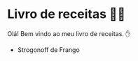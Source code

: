 # Livro de receitas :woman_cook: 

Olá! Bem vindo ao meu livro de receitas. :hand: 

- Strogonoff de Frango